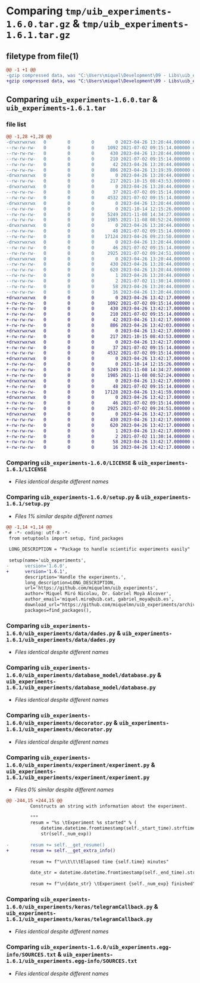 # Comparing `tmp/uib_experiments-1.6.0.tar.gz` & `tmp/uib_experiments-1.6.1.tar.gz`

## filetype from file(1)

```diff
@@ -1 +1 @@
-gzip compressed data, was "C:\Users\miquel\Development\09 - Libs\uib_experiments\dist\.tmp-0gstsjv8\uib_experiments-1.6.0.tar", last modified: Wed Apr 26 13:20:44 2023, max compression
+gzip compressed data, was "C:\Users\miquel\Development\09 - Libs\uib_experiments\dist\.tmp-gt3567hi\uib_experiments-1.6.1.tar", last modified: Wed Apr 26 13:42:17 2023, max compression
```

## Comparing `uib_experiments-1.6.0.tar` & `uib_experiments-1.6.1.tar`

### file list

```diff
@@ -1,28 +1,28 @@
-drwxrwxrwx   0        0        0        0 2023-04-26 13:20:44.000000 uib_experiments-1.6.0/
--rw-rw-rw-   0        0        0     1092 2021-07-02 09:15:14.000000 uib_experiments-1.6.0/LICENSE
--rw-rw-rw-   0        0        0      430 2023-04-26 13:20:44.000000 uib_experiments-1.6.0/PKG-INFO
--rw-rw-rw-   0        0        0      210 2021-07-02 09:15:14.000000 uib_experiments-1.6.0/README.md
--rw-rw-rw-   0        0        0       42 2023-04-26 13:20:44.000000 uib_experiments-1.6.0/setup.cfg
--rw-rw-rw-   0        0        0      806 2023-04-26 13:19:39.000000 uib_experiments-1.6.0/setup.py
-drwxrwxrwx   0        0        0        0 2023-04-26 13:20:44.000000 uib_experiments-1.6.0/uib_experiments/
--rw-rw-rw-   0        0        0      217 2021-10-15 08:43:53.000000 uib_experiments-1.6.0/uib_experiments/__init__.py
-drwxrwxrwx   0        0        0        0 2023-04-26 13:20:44.000000 uib_experiments-1.6.0/uib_experiments/data/
--rw-rw-rw-   0        0        0       37 2021-07-02 09:15:14.000000 uib_experiments-1.6.0/uib_experiments/data/__init__.py
--rw-rw-rw-   0        0        0     4532 2021-07-02 09:15:14.000000 uib_experiments-1.6.0/uib_experiments/data/dades.py
-drwxrwxrwx   0        0        0        0 2023-04-26 13:20:44.000000 uib_experiments-1.6.0/uib_experiments/database_model/
--rw-rw-rw-   0        0        0        0 2021-10-14 12:15:26.000000 uib_experiments-1.6.0/uib_experiments/database_model/__init__.py
--rw-rw-rw-   0        0        0     5249 2021-11-08 14:34:27.000000 uib_experiments-1.6.0/uib_experiments/database_model/database.py
--rw-rw-rw-   0        0        0     1985 2021-11-08 08:52:24.000000 uib_experiments-1.6.0/uib_experiments/decorator.py
-drwxrwxrwx   0        0        0        0 2023-04-26 13:20:44.000000 uib_experiments-1.6.0/uib_experiments/experiment/
--rw-rw-rw-   0        0        0       48 2021-07-02 09:15:14.000000 uib_experiments-1.6.0/uib_experiments/experiment/__init__.py
--rw-rw-rw-   0        0        0    17124 2023-04-26 09:23:50.000000 uib_experiments-1.6.0/uib_experiments/experiment/experiment.py
-drwxrwxrwx   0        0        0        0 2023-04-26 13:20:44.000000 uib_experiments-1.6.0/uib_experiments/keras/
--rw-rw-rw-   0        0        0       46 2021-07-02 09:15:14.000000 uib_experiments-1.6.0/uib_experiments/keras/__init__.py
--rw-rw-rw-   0        0        0     2925 2021-07-02 09:24:51.000000 uib_experiments-1.6.0/uib_experiments/keras/telegramCallback.py
-drwxrwxrwx   0        0        0        0 2023-04-26 13:20:44.000000 uib_experiments-1.6.0/uib_experiments.egg-info/
--rw-rw-rw-   0        0        0      430 2023-04-26 13:20:44.000000 uib_experiments-1.6.0/uib_experiments.egg-info/PKG-INFO
--rw-rw-rw-   0        0        0      620 2023-04-26 13:20:44.000000 uib_experiments-1.6.0/uib_experiments.egg-info/SOURCES.txt
--rw-rw-rw-   0        0        0        1 2023-04-26 13:20:44.000000 uib_experiments-1.6.0/uib_experiments.egg-info/dependency_links.txt
--rw-rw-rw-   0        0        0        2 2021-07-02 11:30:14.000000 uib_experiments-1.6.0/uib_experiments.egg-info/not-zip-safe
--rw-rw-rw-   0        0        0       58 2023-04-26 13:20:44.000000 uib_experiments-1.6.0/uib_experiments.egg-info/requires.txt
--rw-rw-rw-   0        0        0       16 2023-04-26 13:20:44.000000 uib_experiments-1.6.0/uib_experiments.egg-info/top_level.txt
+drwxrwxrwx   0        0        0        0 2023-04-26 13:42:17.000000 uib_experiments-1.6.1/
+-rw-rw-rw-   0        0        0     1092 2021-07-02 09:15:14.000000 uib_experiments-1.6.1/LICENSE
+-rw-rw-rw-   0        0        0      430 2023-04-26 13:42:17.000000 uib_experiments-1.6.1/PKG-INFO
+-rw-rw-rw-   0        0        0      210 2021-07-02 09:15:14.000000 uib_experiments-1.6.1/README.md
+-rw-rw-rw-   0        0        0       42 2023-04-26 13:42:17.000000 uib_experiments-1.6.1/setup.cfg
+-rw-rw-rw-   0        0        0      806 2023-04-26 13:42:03.000000 uib_experiments-1.6.1/setup.py
+drwxrwxrwx   0        0        0        0 2023-04-26 13:42:17.000000 uib_experiments-1.6.1/uib_experiments/
+-rw-rw-rw-   0        0        0      217 2021-10-15 08:43:53.000000 uib_experiments-1.6.1/uib_experiments/__init__.py
+drwxrwxrwx   0        0        0        0 2023-04-26 13:42:17.000000 uib_experiments-1.6.1/uib_experiments/data/
+-rw-rw-rw-   0        0        0       37 2021-07-02 09:15:14.000000 uib_experiments-1.6.1/uib_experiments/data/__init__.py
+-rw-rw-rw-   0        0        0     4532 2021-07-02 09:15:14.000000 uib_experiments-1.6.1/uib_experiments/data/dades.py
+drwxrwxrwx   0        0        0        0 2023-04-26 13:42:17.000000 uib_experiments-1.6.1/uib_experiments/database_model/
+-rw-rw-rw-   0        0        0        0 2021-10-14 12:15:26.000000 uib_experiments-1.6.1/uib_experiments/database_model/__init__.py
+-rw-rw-rw-   0        0        0     5249 2021-11-08 14:34:27.000000 uib_experiments-1.6.1/uib_experiments/database_model/database.py
+-rw-rw-rw-   0        0        0     1985 2021-11-08 08:52:24.000000 uib_experiments-1.6.1/uib_experiments/decorator.py
+drwxrwxrwx   0        0        0        0 2023-04-26 13:42:17.000000 uib_experiments-1.6.1/uib_experiments/experiment/
+-rw-rw-rw-   0        0        0       48 2021-07-02 09:15:14.000000 uib_experiments-1.6.1/uib_experiments/experiment/__init__.py
+-rw-rw-rw-   0        0        0    17128 2023-04-26 13:41:59.000000 uib_experiments-1.6.1/uib_experiments/experiment/experiment.py
+drwxrwxrwx   0        0        0        0 2023-04-26 13:42:17.000000 uib_experiments-1.6.1/uib_experiments/keras/
+-rw-rw-rw-   0        0        0       46 2021-07-02 09:15:14.000000 uib_experiments-1.6.1/uib_experiments/keras/__init__.py
+-rw-rw-rw-   0        0        0     2925 2021-07-02 09:24:51.000000 uib_experiments-1.6.1/uib_experiments/keras/telegramCallback.py
+drwxrwxrwx   0        0        0        0 2023-04-26 13:42:17.000000 uib_experiments-1.6.1/uib_experiments.egg-info/
+-rw-rw-rw-   0        0        0      430 2023-04-26 13:42:17.000000 uib_experiments-1.6.1/uib_experiments.egg-info/PKG-INFO
+-rw-rw-rw-   0        0        0      620 2023-04-26 13:42:17.000000 uib_experiments-1.6.1/uib_experiments.egg-info/SOURCES.txt
+-rw-rw-rw-   0        0        0        1 2023-04-26 13:42:17.000000 uib_experiments-1.6.1/uib_experiments.egg-info/dependency_links.txt
+-rw-rw-rw-   0        0        0        2 2021-07-02 11:30:14.000000 uib_experiments-1.6.1/uib_experiments.egg-info/not-zip-safe
+-rw-rw-rw-   0        0        0       58 2023-04-26 13:42:17.000000 uib_experiments-1.6.1/uib_experiments.egg-info/requires.txt
+-rw-rw-rw-   0        0        0       16 2023-04-26 13:42:17.000000 uib_experiments-1.6.1/uib_experiments.egg-info/top_level.txt
```

### Comparing `uib_experiments-1.6.0/LICENSE` & `uib_experiments-1.6.1/LICENSE`

 * *Files identical despite different names*

### Comparing `uib_experiments-1.6.0/setup.py` & `uib_experiments-1.6.1/setup.py`

 * *Files 1% similar despite different names*

```diff
@@ -1,14 +1,14 @@
 # -*- coding: utf-8 -*-
 from setuptools import setup, find_packages
 
 LONG_DESCRIPTION = "Package to handle scientific experiments easily"
 
 setup(name='uib_experiments',
-      version='1.6.0',
+      version='1.6.1',
       description='Handle the experiments.',
       long_description=LONG_DESCRIPTION,
       url='https://github.com/miquelmn/uib_experiments',
       author='Miquel Miró Nicolau, Dr. Gabriel Moyà Alcover',
       author_email='miquel.miro@uib.cat, gabriel_moya@uib.es',
       download_url="https://github.com/miquelmn/uib_experiments/archive/refs/tags/v0.9.2.tar.gz",
       packages=find_packages(),
```

### Comparing `uib_experiments-1.6.0/uib_experiments/data/dades.py` & `uib_experiments-1.6.1/uib_experiments/data/dades.py`

 * *Files identical despite different names*

### Comparing `uib_experiments-1.6.0/uib_experiments/database_model/database.py` & `uib_experiments-1.6.1/uib_experiments/database_model/database.py`

 * *Files identical despite different names*

### Comparing `uib_experiments-1.6.0/uib_experiments/decorator.py` & `uib_experiments-1.6.1/uib_experiments/decorator.py`

 * *Files identical despite different names*

### Comparing `uib_experiments-1.6.0/uib_experiments/experiment/experiment.py` & `uib_experiments-1.6.1/uib_experiments/experiment/experiment.py`

 * *Files 0% similar despite different names*

```diff
@@ -244,15 +244,15 @@
         Constructs an string with information about the experiment.
 
         """
         resum = "%s \tExperiment %s started" % (
             datetime.datetime.fromtimestamp(self._start_time).strftime("%d/%m/%Y %H:%M:%S"),
             str(self._num_exp))
 
-        resum += self.__get_resume()
+        resum += self.__get_extra_info()
 
         resum += f"\n\t\t\tElapsed time {self.time} minutes"
 
         date_str = datetime.datetime.fromtimestamp(self._end_time).strftime("%d/%m/%Y %H:%M:%S")
 
         resum += f"\n{date_str} \tExperiment {self._num_exp} finished"
```

### Comparing `uib_experiments-1.6.0/uib_experiments/keras/telegramCallback.py` & `uib_experiments-1.6.1/uib_experiments/keras/telegramCallback.py`

 * *Files identical despite different names*

### Comparing `uib_experiments-1.6.0/uib_experiments.egg-info/SOURCES.txt` & `uib_experiments-1.6.1/uib_experiments.egg-info/SOURCES.txt`

 * *Files identical despite different names*

